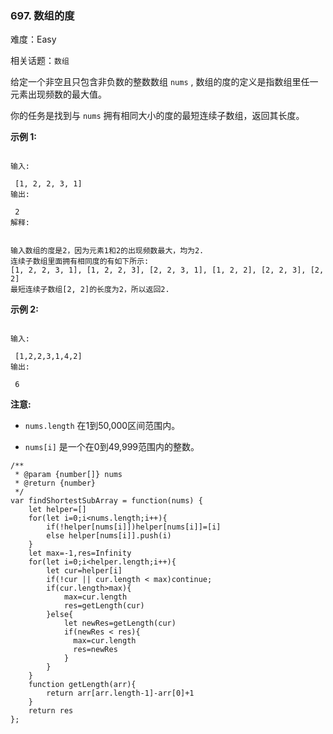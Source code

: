 ### 697. 数组的度

难度：Easy

相关话题：`数组`

给定一个非空且只包含非负数的整数数组 `nums` , 数组的度的定义是指数组里任一元素出现频数的最大值。



你的任务是找到与 `nums` 拥有相同大小的度的最短连续子数组，返回其长度。



**示例 1:** 



```

输入:

 [1, 2, 2, 3, 1]
输出:

 2
解释:

 
输入数组的度是2，因为元素1和2的出现频数最大，均为2.
连续子数组里面拥有相同度的有如下所示:
[1, 2, 2, 3, 1], [1, 2, 2, 3], [2, 2, 3, 1], [1, 2, 2], [2, 2, 3], [2, 2]
最短连续子数组[2, 2]的长度为2，所以返回2.
```


**示例 2:** 



```

输入:

 [1,2,2,3,1,4,2]
输出:

 6
```


**注意:** 




* `nums.length` 在1到50,000区间范围内。

* `nums[i]` 是一个在0到49,999范围内的整数。




```
/**
 * @param {number[]} nums
 * @return {number}
 */
var findShortestSubArray = function(nums) {
    let helper=[]
    for(let i=0;i<nums.length;i++){
        if(!helper[nums[i]])helper[nums[i]]=[i]
        else helper[nums[i]].push(i)
    }
    let max=-1,res=Infinity
    for(let i=0;i<helper.length;i++){
        let cur=helper[i]
        if(!cur || cur.length < max)continue;
        if(cur.length>max){
            max=cur.length
            res=getLength(cur)
        }else{
            let newRes=getLength(cur)
            if(newRes < res){
              max=cur.length
              res=newRes
            }
        }
    }
    function getLength(arr){
        return arr[arr.length-1]-arr[0]+1
    }
    return res
};
```

